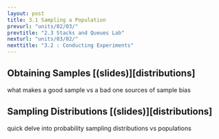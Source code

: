 ```yaml
---
layout: post
title: 3.1 Sampling a Population
prevurl: "units/02/03/"
prevtitle: "2.3 Stacks and Queues Lab"
nexturl: "units/03/02/"
nexttitle: "3.2 : Conducting Experiments"
---
```

## Obtaining Samples [(slides)][distributions]
what makes a good sample vs a bad one
sources of sample bias

## Sampling Distributions [(slides)][distributions]
quick delve into probability
sampling distributions vs populations